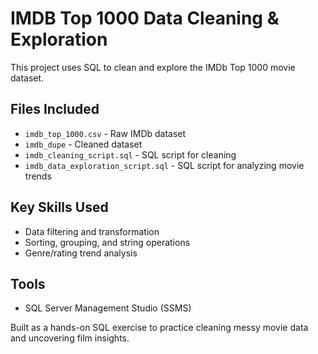 # IMDB Top 1000 Data Cleaning & Exploration

This project uses SQL to clean and explore the IMDb Top 1000 movie dataset.

## Files Included
- `imdb_top_1000.csv` - Raw IMDb dataset
- `imdb_dupe` - Cleaned dataset
- `imdb_cleaning_script.sql` - SQL script for cleaning  
- `imdb_data_exploration_script.sql` - SQL script for analyzing movie trends

## Key Skills Used
- Data filtering and transformation  
- Sorting, grouping, and string operations  
- Genre/rating trend analysis

## Tools
- SQL Server Management Studio (SSMS)

Built as a hands-on SQL exercise to practice cleaning messy movie data and uncovering film insights.
